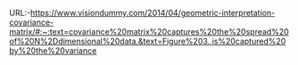 URL:-https://www.visiondummy.com/2014/04/geometric-interpretation-covariance-matrix/#:~:text=covariance%20matrix%20captures%20the%20spread%20of%20N%2Ddimensional%20data.&text=Figure%203.,is%20captured%20by%20the%20variance
